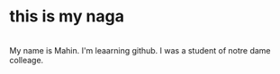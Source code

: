 # this is my naga
<br> 
My name is Mahin. I'm leaarning github. I was a student of notre dame colleage.
